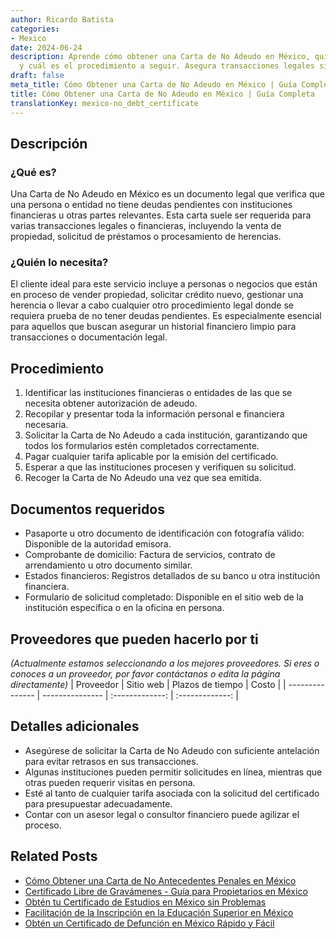 ```yaml
---
author: Ricardo Batista
categories:
- Mexico
date: 2024-06-24
description: Aprende cómo obtener una Carta de No Adeudo en México, quién la necesita
  y cuál es el procedimiento a seguir. Asegura transacciones legales sin deudas.
draft: false
meta_title: Cómo Obtener una Carta de No Adeudo en México | Guía Completa
title: Cómo Obtener una Carta de No Adeudo en México | Guía Completa
translationKey: mexico-no_debt_certificate
---
```



## Descripción
### ¿Qué es?
Una Carta de No Adeudo en México es un documento legal que verifica que una persona o entidad no tiene deudas pendientes con instituciones financieras u otras partes relevantes. Esta carta suele ser requerida para varias transacciones legales o financieras, incluyendo la venta de propiedad, solicitud de préstamos o procesamiento de herencias.

### ¿Quién lo necesita?
El cliente ideal para este servicio incluye a personas o negocios que están en proceso de vender propiedad, solicitar crédito nuevo, gestionar una herencia o llevar a cabo cualquier otro procedimiento legal donde se requiera prueba de no tener deudas pendientes. Es especialmente esencial para aquellos que buscan asegurar un historial financiero limpio para transacciones o documentación legal.

## Procedimiento

1. Identificar las instituciones financieras o entidades de las que se necesita obtener autorización de adeudo.
2. Recopilar y presentar toda la información personal e financiera necesaria.
3. Solicitar la Carta de No Adeudo a cada institución, garantizando que todos los formularios estén completados correctamente.
4. Pagar cualquier tarifa aplicable por la emisión del certificado.
5. Esperar a que las instituciones procesen y verifiquen su solicitud.
6. Recoger la Carta de No Adeudo una vez que sea emitida.

## Documentos requeridos

- Pasaporte u otro documento de identificación con fotografía válido: Disponible de la autoridad emisora.
- Comprobante de domicilio: Factura de servicios, contrato de arrendamiento u otro documento similar.
- Estados financieros: Registros detallados de su banco u otra institución financiera.
- Formulario de solicitud completado: Disponible en el sitio web de la institución específica o en la oficina en persona.

## Proveedores que pueden hacerlo por ti
_(Actualmente estamos seleccionando a los mejores proveedores. Si eres o conoces a un proveedor, por favor contáctanos o edita la página directamente)_
| Proveedor        |     Sitio web     |     Plazos de tiempo    |       Costo      |
| --------------- | --------------- |  :-------------: | :-------------: |

## Detalles adicionales

- Asegúrese de solicitar la Carta de No Adeudo con suficiente antelación para evitar retrasos en sus transacciones.
- Algunas instituciones pueden permitir solicitudes en línea, mientras que otras pueden requerir visitas en persona.
- Esté al tanto de cualquier tarifa asociada con la solicitud del certificado para presupuestar adecuadamente.
- Contar con un asesor legal o consultor financiero puede agilizar el proceso.
## Related Posts

- [Cómo Obtener una Carta de No Antecedentes Penales en México](https://tramitit.com/spanish/guides/mexico/constancia_de_no_antecedentes_penales/)
- [Certificado Libre de Gravámenes - Guía para Propietarios en México](https://tramitit.com/spanish/guides/mexico/certificado_de_libertad_de_gravamen/)
- [Obtén tu Certificado de Estudios en México sin Problemas](https://tramitit.com/spanish/guides/mexico/certificado_de_estudios/)
- [Facilitación de la Inscripción en la Educación Superior en México](https://tramitit.com/spanish/guides/mexico/inscripción_a_educación_superior/)
- [Obtén un Certificado de Defunción en México Rápido y Fácil](https://tramitit.com/spanish/guides/mexico/acta_de_defunción/)